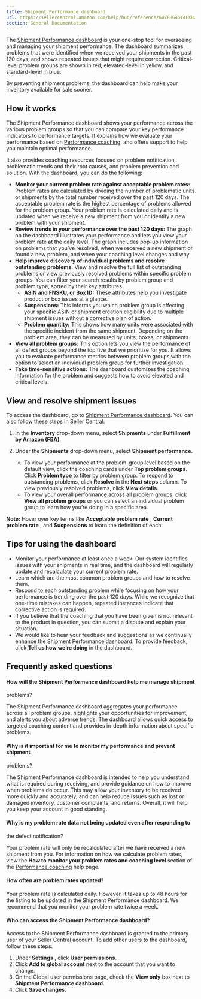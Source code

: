 ```yaml
---
title: Shipment Performance dashboard
url: https://sellercentral.amazon.com/help/hub/reference/GUZFHG4ST4FXH267
section: General Documentation
---
```


The [Shipment Performance dashboard](/fba/inboundperformancedashboard/) is
your one-stop tool for overseeing and managing your shipment performance. The
dashboard summarizes problems that were identified when we received your
shipments in the past 120 days, and shows repeated issues that might require
correction. Critical-level problem groups are shown in red, elevated-level in
yellow, and standard-level in blue.

By preventing shipment problems, the dashboard can help make your inventory
available for sale sooner.

## How it works

The Shipment Performance dashboard shows your performance across the various
problem groups so that you can compare your key performance indicators to
performance targets. It explains how we evaluate your performance based on
[Performance coaching](/gp/help/G5H26MCVJG4B82ST), and offers support to help
you maintain optimal performance.

It also provides coaching resources focused on problem notification,
problematic trends and their root causes, and problem prevention and solution.
With the dashboard, you can do the following:

  * **Monitor your current problem rate against acceptable problem rates:** Problem rates are calculated by dividing the number of problematic units or shipments by the total number received over the past 120 days. The acceptable problem rate is the highest percentage of problems allowed for the problem group. Your problem rate is calculated daily and is updated when we receive a new shipment from you or identify a new problem with your shipment. 
  * **Review trends in your performance over the past 120 days:** The graph on the dashboard illustrates your performance and lets you view your problem rate at the daily level. The graph includes pop-up information on problems that you’ve resolved, when we received a new shipment or found a new problem, and when your coaching level changes and why.
  * **Help improve discovery of individual problems and resolve outstanding problems:** View and resolve the full list of outstanding problems or view previously resolved problems within specific problem groups. You can filter your search results by problem group and problem type, sorted by their key attributes. 
    * **ASIN and FNSKU, or Box ID:** These attributes help you investigate product or box issues at a glance. 
    * **Suspensions:** This informs you which problem group is affecting your specific ASIN or shipment creation eligibility due to multiple shipment issues without a corrective plan of action.
    * **Problem quantity:** This shows how many units were associated with the specific incident from the same shipment. Depending on the problem area, they can be measured by units, boxes, or shipments.
  * **View all problem groups:** This option lets you view the performance of all defect groups beyond the top five that we prioritize for you. It allows you to evaluate performance metrics between problem groups with the option to select an individual problem group for further investigation. 
  * **Take time-sensitive actions:** The dashboard customizes the coaching information for the problem and suggests how to avoid elevated and critical levels.

## View and resolve shipment issues

To access the dashboard, go to [Shipment Performance
dashboard](/fba/inboundperformancedashboard/). You can also follow these steps
in Seller Central:

  1. In the **Inventory** drop-down menu, select **Shipments** under **Fulfillment by Amazon (FBA)**.   

  2. Under the **Shipments** drop-down menu, select **Shipment performance**.   

     * To view your performance at the problem-group level based on the default view, click the coaching cards under **Top problem groups**. Click **Problem type** to filter by problem group. To respond to outstanding problems, click **Resolve** in the **Next steps** column. To view previously resolved problems, click **View details**.
     * To view your overall performance across all problem groups, click **View all problem groups** or you can select an individual problem group to learn how you’re doing in a specific area.

**Note:** Hover over key terms like **Acceptable problem rate** , **Current
problem rate** , and **Suspensions** to learn the definition of each.

## Tips for using the dashboard

  * Monitor your performance at least once a week. Our system identifies issues with your shipments in real time, and the dashboard will regularly update and recalculate your current problem rate. 
  * Learn which are the most common problem groups and how to resolve them.
  * Respond to each outstanding problem while focusing on how your performance is trending over the past 120 days. While we recognize that one-time mistakes can happen, repeated instances indicate that corrective action is required. 
  * If you believe that the coaching that you have been given is not relevant to the product in question, you can submit a dispute and explain your situation.
  * We would like to hear your feedback and suggestions as we continually enhance the Shipment Performance dashboard. To provide feedback, click **Tell us how we’re doing** in the dashboard.

## Frequently asked questions

#### How will the Shipment Performance dashboard help me manage shipment
problems?

The Shipment Performance dashboard aggregates your performance across all
problem groups, highlights your opportunities for improvement, and alerts you
about adverse trends. The dashboard allows quick access to targeted coaching
content and provides in-depth information about specific problems.

#### Why is it important for me to monitor my performance and prevent shipment
problems?

The Shipment Performance dashboard is intended to help you understand what is
required during receiving, and provide guidance on how to improve when
problems do occur. This may allow your inventory to be received more quickly
and accurately, and can help reduce issues such as lost or damaged inventory,
customer complaints, and returns. Overall, it will help you keep your account
in good standing.

#### Why is my problem rate data not being updated even after responding to
the defect notification?

Your problem rate will only be recalculated after we have received a new
shipment from you. For information on how we calculate problem rates, view the
**How to monitor your problem rates and coaching level** section of the
[Performance coaching](/gp/help/5H26MCVJG4B82ST) help page.

#### How often are problem rates updated?

Your problem rate is calculated daily. However, it takes up to 48 hours for
the listing to be updated in the Shipment Performance dashboard. We recommend
that you monitor your problem rate twice a week.

#### Who can access the Shipment Performance dashboard?

Access to the Shipment Performance dashboard is granted to the primary user of
your Seller Central account. To add other users to the dashboard, follow these
steps:  

  1. Under **Settings** , click **User permissions**.
  2. Click **Add to global account** next to the account that you want to change.
  3. On the Global user permissions page, check the **View only** box next to **Shipment Performance dashboard**.
  4. Click **Save changes**.

